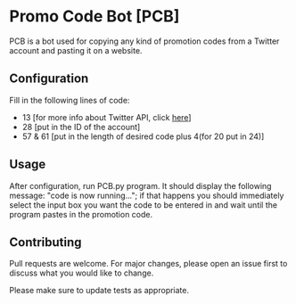# Promo Code Bot [PCB]

PCB is a bot used for copying any kind of promotion codes from a Twitter account and pasting it on a website.

## Configuration

Fill in the following lines of code:

- 13 [for more info about Twitter API, click [here](https://developer.twitter.com/en/portal/petition/essential/basic-info)]
- 28 [put in the ID of the account]
- 57 & 61 [put in the length of desired code plus 4(for 20 put in 24)]

## Usage

After configuration, run PCB.py program. It should display the following message: 
"code is now running..."; if that happens you should immediately select the input 
box you want the code to be entered in and wait until the program pastes in the promotion code.

## Contributing
Pull requests are welcome. For major changes, please open an issue first to discuss what you would like to change.

Please make sure to update tests as appropriate.

